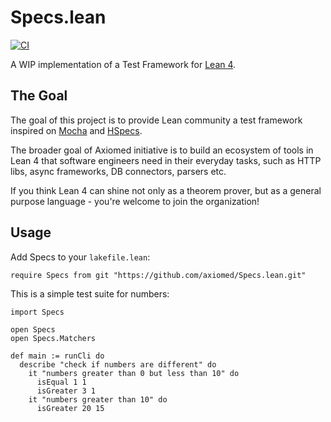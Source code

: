 # Specs.lean

[![CI](https://github.com/axiomed/Specs.lean/actions/workflows/push.yml/badge.svg)](https://github.com/axiomed/Specs.lean/actions/workflows/push.yml)

A WIP implementation of a Test Framework for [Lean 4](https://github.com/leanprover/lean4).

## The Goal

The goal of this project is to provide Lean community a test framework inspired on 
[Mocha](https://mochajs.org/) and [HSpecs](https://hspec.github.io/).

The broader goal of Axiomed initiative is to build an ecosystem of tools in Lean 4 that software engineers need in their everyday tasks, such as HTTP libs, async frameworks, DB connectors, parsers etc.

If you think Lean 4 can shine not only as a theorem prover, but as a general purpose language - you're welcome to join the organization!

## Usage

Add Specs to your `lakefile.lean`:

```lean
require Specs from git "https://github.com/axiomed/Specs.lean.git"
```

This is a simple test suite for numbers:

```lean
import Specs

open Specs
open Specs.Matchers

def main := runCli do
  describe "check if numbers are different" do
    it "numbers greater than 0 but less than 10" do
      isEqual 1 1
      isGreater 3 1
    it "numbers greater than 10" do
      isGreater 20 15
```
